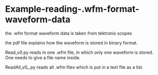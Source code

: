 # Example-reading-.wfm-format-waveform-data
the .wfm format waveform data is taken from tektronix scopes

the pdf file explains how the waveform is stored in binary format.

Read_v0.py reads in one .wfm file, in which only one waveform is stored. One needs to give a file name inside.

ReadAll_v0_.py reads all .wfm files which is put in a text file as a list.
